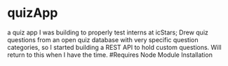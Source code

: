 # quizApp
a quiz app I was building to properly test interns at icStars;
Drew quiz questions from an open quiz database with very specific question categories, so I started building a REST API to hold custom questions.
Will return to this when I have the time. 
#Requires Node Module Installation
